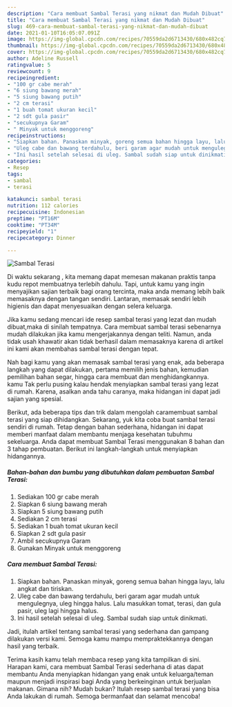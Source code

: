 ```yaml
---
description: "Cara membuat Sambal Terasi yang nikmat dan Mudah Dibuat"
title: "Cara membuat Sambal Terasi yang nikmat dan Mudah Dibuat"
slug: 469-cara-membuat-sambal-terasi-yang-nikmat-dan-mudah-dibuat
date: 2021-01-10T16:05:07.091Z
image: https://img-global.cpcdn.com/recipes/70559da2d6713430/680x482cq70/sambal-terasi-foto-resep-utama.jpg
thumbnail: https://img-global.cpcdn.com/recipes/70559da2d6713430/680x482cq70/sambal-terasi-foto-resep-utama.jpg
cover: https://img-global.cpcdn.com/recipes/70559da2d6713430/680x482cq70/sambal-terasi-foto-resep-utama.jpg
author: Adeline Russell
ratingvalue: 5
reviewcount: 9
recipeingredient:
- "100 gr cabe merah"
- "6 siung bawang merah"
- "5 siung bawang putih"
- "2 cm terasi"
- "1 buah tomat ukuran kecil"
- "2 sdt gula pasir"
- "secukupnya Garam"
- " Minyak untuk menggoreng"
recipeinstructions:
- "Siapkan bahan. Panaskan minyak, goreng semua bahan hingga layu, lalu angkat dan tiriskan."
- "Uleg cabe dan bawang terdahulu, beri garam agar mudah untuk mengulegnya, uleg hingga halus. Lalu masukkan tomat, terasi, dan gula pasir, uleg lagi hingga halus."
- "Ini hasil setelah selesai di uleg. Sambal sudah siap untuk dinikmati."
categories:
- Resep
tags:
- sambal
- terasi

katakunci: sambal terasi 
nutrition: 112 calories
recipecuisine: Indonesian
preptime: "PT16M"
cooktime: "PT34M"
recipeyield: "1"
recipecategory: Dinner

---
```



![Sambal Terasi](https://img-global.cpcdn.com/recipes/70559da2d6713430/680x482cq70/sambal-terasi-foto-resep-utama.jpg)

Di waktu  sekarang , kita memang dapat memesan makanan praktis tanpa kudu repot membuatnya terlebih dahulu. Tapi, untuk kamu yang ingin menyajikan sajian terbaik bagi orang tercinta, maka anda memang lebih baik memasaknya dengan tangan sendiri. Lantaran, memasak sendiri lebih higienis dan dapat menyesuaikan dengan selera keluarga.

Jika kamu sedang mencari ide resep sambal terasi yang lezat dan mudah dibuat,maka di sinilah tempatnya. Cara membuat sambal terasi  sebenarnya mudah dilakukan jika kamu mengerjakannya dengan teliti. Namun, anda tidak usah khawatir akan tidak berhasil dalam memasaknya 
karena di artikel ini kami akan membahas sambal terasi dengan tepat.  



Nah bagi kamu yang akan memasak sambal terasi yang enak, ada beberapa langkah yang dapat dilakukan, pertama memilih jenis bahan, kemudian pemilihan bahan segar, hingga cara membuat dan menghidangkannya. kamu Tak perlu pusing kalau hendak menyiapkan sambal terasi yang lezat di rumah. Karena, asalkan anda  tahu caranya, maka hidangan ini dapat jadi sajian yang spesial.

Berikut, ada beberapa tips dan trik dalam mengolah caramembuat sambal terasi yang siap dihidangkan. Sekarang, yuk kita coba buat sambal terasi sendiri di rumah. Tetap dengan bahan sederhana, hidangan ini dapat memberi manfaat dalam membantu menjaga kesehatan tubuhmu sekeluarga. Anda dapat membuat Sambal Terasi menggunakan 8 bahan dan 3 tahap pembuatan. Berikut ini langkah-langkah untuk menyiapkan hidangannya.

<!--inarticleads1-->

##### Bahan-bahan dan bumbu yang dibutuhkan dalam pembuatan Sambal Terasi:

1. Sediakan 100 gr cabe merah
1. Siapkan 6 siung bawang merah
1. Siapkan 5 siung bawang putih
1. Sediakan 2 cm terasi
1. Sediakan 1 buah tomat ukuran kecil
1. Siapkan 2 sdt gula pasir
1. Ambil secukupnya Garam
1. Gunakan  Minyak untuk menggoreng




<!--inarticleads2-->

##### Cara membuat Sambal Terasi:

1. Siapkan bahan. Panaskan minyak, goreng semua bahan hingga layu, lalu angkat dan tiriskan.
1. Uleg cabe dan bawang terdahulu, beri garam agar mudah untuk mengulegnya, uleg hingga halus. Lalu masukkan tomat, terasi, dan gula pasir, uleg lagi hingga halus.
1. Ini hasil setelah selesai di uleg. Sambal sudah siap untuk dinikmati.




Jadi, itulah artikel tentang  sambal terasi  yang sederhana dan gampang dilakukan versi kami. Semoga kamu mampu mempraktekkannya dengan hasil yang terbaik. 

Terima kasih kamu telah membaca resep yang kita tampilkan di sini. Harapan kami, cara membuat  Sambal Terasi sederhana di atas dapat membantu Anda menyiapkan hidangan yang enak untuk keluarga/teman maupun menjadi inspirasi bagi Anda yang berkeinginan untuk berjualan makanan. Gimana nih? Mudah bukan? Itulah resep sambal terasi yang bisa Anda lakukan di rumah. Semoga bermanfaat dan selamat mencoba!

